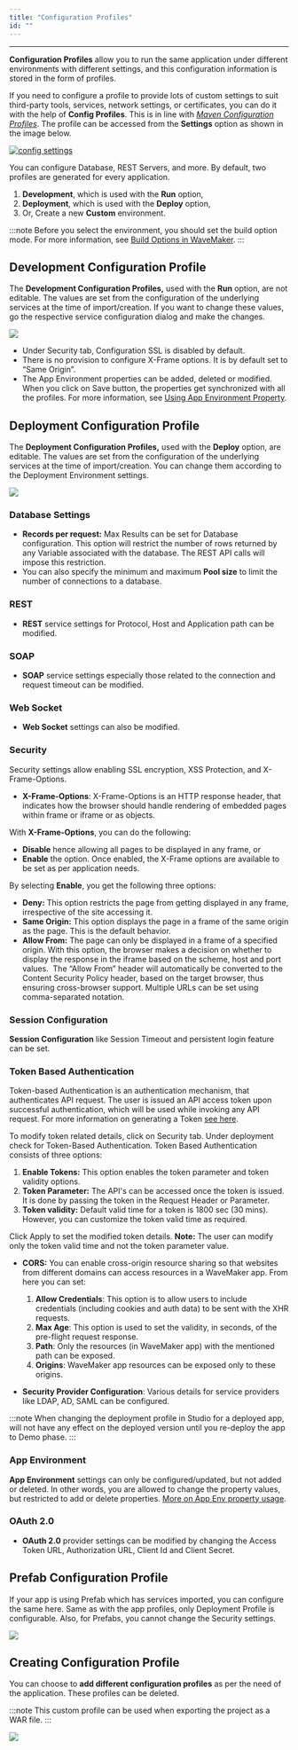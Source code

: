 ```yaml
---
title: "Configuration Profiles"
id: ""
---
```

---

**Configuration Profiles** allow you to run the same application under different environments with different settings, and this configuration information is stored in the form of profiles. 

If you need to configure a profile to provide lots of custom settings to suit third-party tools, services, network settings, or certificates, you can do it with the help of **Config Profiles**. This is in line with _[Maven Configuration Profiles](https://maven.apache.org/guides/mini/guide-building-for-different-environments.html)_. The profile can be accessed from the **Settings** option as shown in the image below.

[![config settings](/learn/assets/config_settings.png)](/learn/assets/config_settings.png)

You can configure Database, REST Servers, and more. By default, two profiles are generated for every application.

1. **Development**, which is used with the **Run** option,
2. **Deployment**, which is used with the **Deploy** option,
3. Or, Create a new **Custom** environment.

:::note
Before you select the environment, you should set the build option mode. For more information, see [Build Options in WaveMaker](/learn/app-development-deployment/build-options).
:::

## Development Configuration Profile

The **Development Configuration Profiles,** used with the **Run** option, are not editable. The values are set from the configuration of the underlying services at the time of import/creation. If you want to change these values, go the respective service configuration dialog and make the changes.

[![](/learn/assets/config_dev.png)](/learn/assets/config_dev.png)

- Under Security tab, Configuration SSL is disabled by default.
- There is no provision to configure X-Frame options. It is by default set to “Same Origin”.
- The App Environment properties can be added, deleted or modified. When you click on Save button, the properties get synchronized with all the profiles. For more information, see [Using App Environment Property](/learn/how-tos/using-app-environment-properties/).

## Deployment Configuration Profile

The **Deployment Configuration Profiles,** used with the **Deploy** option, are editable. The values are set from the configuration of the underlying services at the time of import/creation. You can change them according to the Deployment Environment settings.

[![](/learn/assets/config_deploy.png)](/learn/assets/config_deploy.png)

### Database Settings

- **Records per request:** Max Results can be set for Database configuration. This option will restrict the number of rows returned by any Variable associated with the database. The REST API calls will impose this restriction.
- You can also specify the minimum and maximum **Pool size** to limit the number of connections to a database.

### REST
- **REST** service settings for Protocol, Host and Application path can be modified.

### SOAP
- **SOAP** service settings especially those related to the connection and request timeout can be modified.

### Web Socket
- **Web Socket** settings can also be modified.

### Security
Security settings allow enabling SSL encryption, XSS Protection, and X-Frame-Options.
- **X-Frame-Options**: X-Frame-Options is an HTTP response header, that indicates how the browser should handle rendering of embedded pages within frame or iframe or as objects. 

With **X-Frame-Options**, you can do the following: 
- **Disable** hence allowing all pages to be displayed in any frame, or
- **Enable** the option. Once enabled, the X-Frame options are available to be set as per application needs. 
    
By selecting **Enable**, you get the following three options:
- **Deny:** This option restricts the page from getting displayed in any frame, irrespective of the site accessing it.
- **Same Origin:** This option displays the page in a frame of the same origin as the page. This is the default behavior.
- **Allow From:** The page can only be displayed in a frame of a specified origin. With this option, the browser makes a decision on whether to display the response in the iframe based on the scheme, host and port values.  The “Allow From” header will automatically be converted to the Content Security Policy header, based on the target browser, thus ensuring cross-browser support. Multiple URLs can be set using comma-separated notation.

### Session Configuration
**Session Configuration** like Session Timeout and persistent login feature can be set.

### Token Based Authentication
Token-based Authentication is an authentication mechanism, that authenticates API request. The user is issued an API access token upon successful authentication, which will be used while invoking any API request. For more information on generating a Token [see here](/learn/app-development/app-security/token-based-authentication/). 

To modify token related details, click on Security tab. Under deployment check for Token-Based Authentication. Token Based Authentication consists of three options:
        
1. **Enable Tokens:** This option enables the token parameter and token validity options.
2. **Token Parameter:** The API's can be accessed once the token is issued. It is done by passing the token in the Request Header or Parameter.
3. **Token validity:** Default valid time for a token is 1800 sec (30 mins). However, you can customize the token valid time as required.

Click Apply to set the modified token details. **Note:** The user can modify only the token valid time and not the token parameter value.

- **CORS:** You can enable cross-origin resource sharing so that websites from different domains can access resources in a WaveMaker app. From here you can set:

    1. **Allow Credentials**: This option is to allow users to include credentials (including cookies and auth data) to be sent with the XHR requests.
    2. **Max Age**: This option is used to set the validity, in seconds, of the pre-flight request response.
    3. **Path**: Only the resources (in WaveMaker app) with the mentioned path can be exposed.
    4. **Origins**: WaveMaker app resources can be exposed only to these origins.

- **Security Provider Configuration**: Various details for service providers like LDAP, AD, SAML can be configured.

:::note
When changing the deployment profile in Studio for a deployed app, will not have any effect on the deployed version until you re-deploy the app to Demo phase.
:::

### App Environment
**App Environment** settings can only be configured/updated, but not added or deleted. In other words, you are allowed to change the property values, but restricted to add or delete properties. [More on App Env property usage](/learn/how-tos/using-app-environment-properties/).

### OAuth 2.0
- **OAuth 2.0** provider settings can be modified by changing the Access Token URL, Authorization URL, Client Id and Client Secret.

## Prefab Configuration Profile

If your app is using Prefab which has services imported, you can configure the same here. Same as with the app profiles, only Deployment Profile is configurable. Also, for Prefabs, you cannot change the Security settings.

[![](/learn/assets/config_prefab.png)](/learn/assets/config_prefab.png)

## Creating Configuration Profile

You can choose to **add different configuration profiles** as per the need of the application. These profiles can be deleted.

:::note
This custom profile can be used when exporting the project as a WAR file.
:::

[![](/learn/assets/config_custom.png)](/learn/assets/config_custom.png)

